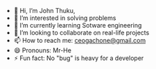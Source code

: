 - 👋 Hi, I’m John Thuku,
- 👀 I’m interested in solving problems
- 🌱 I’m currently learning Sotware engineering 
- 💞️ I’m looking to collaborate on real-life projects 
- 📫 How to reach me: ceogachone@gmail.com
- 😄 Pronouns: Mr-He
- ⚡ Fun fact: No "bug" is heavy for a developer

<!---
gachonejohn/gachonejohn is a ✨ special ✨ repository because its `README.md` (this file) appears on your GitHub profile.
You can click the Preview link to take a look at your changes.
--->
